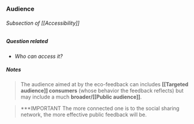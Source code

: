### Audience
###### Subsection of [[Accessibility]]

##### Question related
- *Who can access it?*

##### Notes

> The audience aimed at by the eco-feedback can includes **[[Targeted audience]] consumers** (whose behavior the feedback reflects) but may include a much **broader/[[Public audience]]**.

> ***IMPORTANT
> 	The more connected one is to the social sharing network, the more effective public feedback will be.
